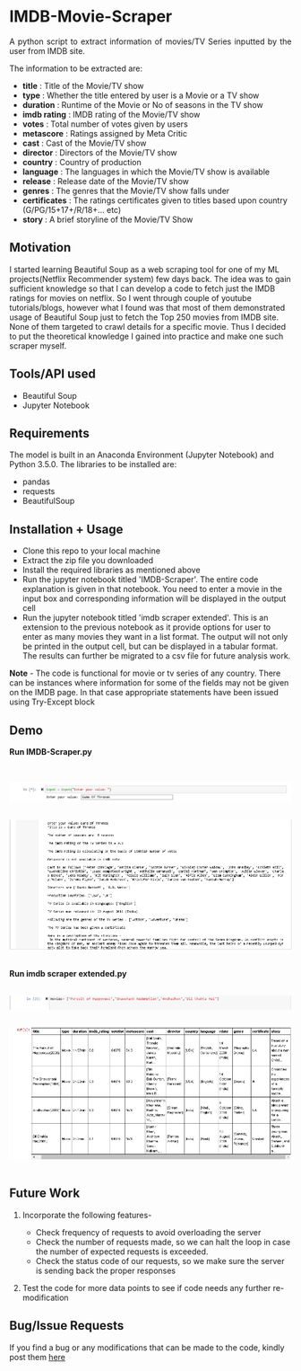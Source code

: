 IMDB-Movie-Scraper
============================================
<p align="justify">
A python script to extract information of movies/TV Series inputted by the user from IMDB site. 
</p>


The information to be extracted are:

- **title** : Title of the Movie/TV show
- **type**  : Whether the title entered by user is a Movie or a TV show
- **duration** : Runtime of the Movie or No of seasons in the TV show
- **imdb rating** : IMDB rating of the Movie/TV show
- **votes** : Total number of votes given by users
- **metascore** : Ratings assigned by Meta Critic
- **cast** : Cast of the Movie/TV show
- **director** : Directors of the Movie/TV show
- **country** : Country of production
- **language** : The languages in which the Movie/TV show is available
- **release** : Release date of the Movie/TV show
- **genres** :  The genres that the Movie/TV show falls under
- **certificates** : The ratings certificates given to titles based upon country (G/PG/15+17+/R/18+... etc) 
- **story** : A brief storyline of the Movie/TV Show

## Motivation
I started learning Beautiful Soup as a web scraping tool for one of my ML projects(Netflix Recommender system) few days back. The idea was to gain sufficient knowledge so that I can develop a code to fetch just the IMDB ratings for movies on netflix. So I went through couple of youtube tutorials/blogs, however what I found was that most of them demonstrated usage of Beautiful Soup just to fetch the Top 250 movies from IMDB site. None of them targeted to crawl details for a specific movie. Thus I decided to put the theoretical knowledge I gained into practice and make one such scraper myself.  

## Tools/API used

- Beautiful Soup 
- Jupyter Notebook

## Requirements

The model is built in an Anaconda Environment (Jupyter Notebook) and Python 3.5.0. The libraries to be installed are:
- pandas
- requests
- BeautifulSoup
	

## Installation + Usage

- Clone this repo to your local machine
- Extract the zip file you downloaded
- Install the required libraries as mentioned above
- Run the jupyter notebook titled 'IMDB-Scraper'. The entire code explanation is given in that notebook. You need to enter a movie in the input box and corresponding information will be displayed in the output cell
- Run the jupyter notebook titled 'imdb scraper extended'. This is an extension to the previous notebook as it provide options for user to enter as many movies they want in a list format. The output will not only be printed in the output cell, but can be displayed in a tabular format. The results can further be migrated to a csv file for future analysis work.

**Note** - The code is functional for movie or tv series of any country. There can be instances where information for some of the fields may not be given on the IMDB page. In that case appropriate statements have been issued using Try-Except block 

## Demo

**Run IMDB-Scraper.py**

&nbsp;&nbsp;

<img src="Images/input.PNG" align="left">

&nbsp;&nbsp;

<img src="Images/Output.PNG" align="left" >

&nbsp;&nbsp;

**Run imdb scraper extended.py**

&nbsp;&nbsp;&nbsp;
<img src="Images/input2.PNG" align="left" >

&nbsp;&nbsp;

<img src="Images/output2.PNG" align="left" >

&nbsp;&nbsp;

## Future Work

1. Incorporate the following features- 
	- Check frequency of requests to avoid overloading the server
	- Check the number of requests made, so we can halt the loop in case the number of expected requests is exceeded.
	- Check the status code of our requests, so we make sure the server is sending back the proper responses

2. Test the code for more data points to see if code needs any further re-modification

## Bug/Issue Requests

If you find a bug or any modifications that can be made to the code, kindly post them [here](https://github.com/yashagrawal5757/IMDB-Movie-Scraper/issues/new)

